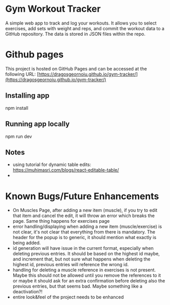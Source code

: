 # Gym Workout Tracker

A simple web app to track and log your workouts. It allows you to select exercises, add sets with weight and reps, and commit the workout data to a GitHub repository. The data is stored in JSON files within the repo.

# Github pages

This project is hosted on GitHub Pages and can be accessed at the following URL:
[https://dragosgeornoiu.github.io/gym-tracker/](https://dragosgeornoiu.github.io/gym-tracker/)


## Installing app

npm install

## Running app locally

npm run dev

## Notes

* using tutorial for dynamic table edits: https://muhimasri.com/blogs/react-editable-table/
* 

# Known Bugs/Future Enhancements

* On Muscles Page, after adding a new item (muscle), if you try to edit that item and cancel the edit, it will throw an error which breaks the page. Same thing happens for exercises page
* error handling/displaying when adding a new item (muscle/exercise) is not clear, it's not clear that everything from there is mandatory. The header for the popup is to generic, it should mention what exactly is being added.
* id generation will have issue in the current format, especially when deleting previous entries. It should be based on the highest id maybe, and increment that, but not sure what happens when deleting the highest id, previous entries will reference the wrong id.
* handling for deleting a muscle reference in exercises is not present. Maybe this should not be allowed until you remove the references to it or maybe it should ask for an extra confirmation before deleting also the previous entries, but that seems bad. Maybe something like a deactivation?! 
* entire look&feel of the project needs to be enhanced
